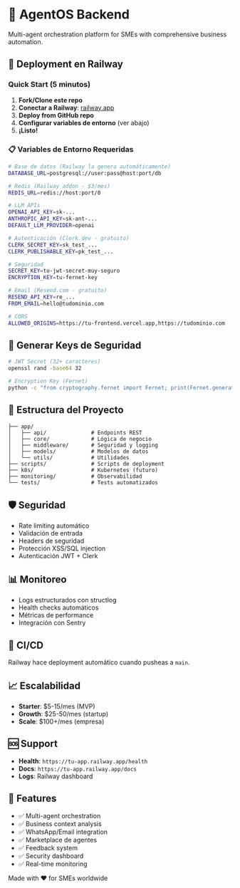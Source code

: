 # 🤖 AgentOS Backend

Multi-agent orchestration platform for SMEs with comprehensive business automation.

## 🚀 Deployment en Railway

### Quick Start (5 minutos)

1. **Fork/Clone este repo**
2. **Conectar a Railway**: [railway.app](https://railway.app)
3. **Deploy from GitHub repo**
4. **Configurar variables de entorno** (ver abajo)
5. **¡Listo!**

### 📋 Variables de Entorno Requeridas

```bash
# Base de datos (Railway la genera automáticamente)
DATABASE_URL=postgresql://user:pass@host:port/db

# Redis (Railway addon - $3/mes)
REDIS_URL=redis://host:port/0

# LLM APIs
OPENAI_API_KEY=sk-...
ANTHROPIC_API_KEY=sk-ant-...
DEFAULT_LLM_PROVIDER=openai

# Autenticación (Clerk.dev - gratuito)
CLERK_SECRET_KEY=sk_test_...
CLERK_PUBLISHABLE_KEY=pk_test_...

# Seguridad
SECRET_KEY=tu-jwt-secret-muy-seguro
ENCRYPTION_KEY=tu-fernet-key

# Email (Resend.com - gratuito)
RESEND_API_KEY=re_...
FROM_EMAIL=hello@tudominio.com

# CORS
ALLOWED_ORIGINS=https://tu-frontend.vercel.app,https://tudominio.com
```

## 🔧 Generar Keys de Seguridad

```bash
# JWT Secret (32+ caracteres)
openssl rand -base64 32

# Encryption Key (Fernet)
python -c "from cryptography.fernet import Fernet; print(Fernet.generate_key().decode())"
```

## 📁 Estructura del Proyecto

```
├── app/
│   ├── api/              # Endpoints REST
│   ├── core/             # Lógica de negocio
│   ├── middleware/       # Seguridad y logging
│   ├── models/           # Modelos de datos
│   └── utils/            # Utilidades
├── scripts/              # Scripts de deployment
├── k8s/                  # Kubernetes (futuro)
├── monitoring/           # Observabilidad
└── tests/                # Tests automatizados
```

## 🛡 Seguridad

- Rate limiting automático
- Validación de entrada
- Headers de seguridad
- Protección XSS/SQL injection
- Autenticación JWT + Clerk

## 📊 Monitoreo

- Logs estructurados con structlog
- Health checks automáticos
- Métricas de performance
- Integración con Sentry

## 🔄 CI/CD

Railway hace deployment automático cuando pusheas a `main`.

## 📈 Escalabilidad

- **Starter**: $5-15/mes (MVP)
- **Growth**: $25-50/mes (startup)
- **Scale**: $100+/mes (empresa)

## 🆘 Support

- **Health**: `https://tu-app.railway.app/health`
- **Docs**: `https://tu-app.railway.app/docs`
- **Logs**: Railway dashboard

## 🚀 Features

- ✅ Multi-agent orchestration
- ✅ Business context analysis
- ✅ WhatsApp/Email integration
- ✅ Marketplace de agentes
- ✅ Feedback system
- ✅ Security dashboard
- ✅ Real-time monitoring

Made with ❤️ for SMEs worldwide